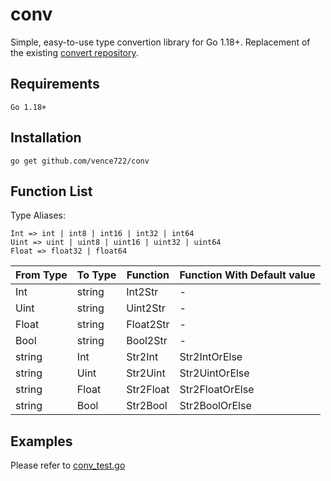 # conv
Simple, easy-to-use type convertion library for Go 1.18+. Replacement of the existing [convert repository](https://github.com/vence722/convert).

Requirements
-----
```
Go 1.18+
```

Installation
-----
```
go get github.com/vence722/conv
```

Function List
-----

Type Aliases:
```
Int => int | int8 | int16 | int32 | int64
Uint => uint | uint8 | uint16 | uint32 | uint64
Float => float32 | float64
```

| From Type | To Type | Function  | Function With Default value |
| --------- | ------- | --------- | --------------------------- |
| Int       | string  | Int2Str   | -                           |
| Uint      | string  | Uint2Str  | -                           |
| Float     | string  | Float2Str | -                           | 
| Bool      | string  | Bool2Str  | -                           |
| string    | Int     | Str2Int   | Str2IntOrElse               |
| string    | Uint    | Str2Uint  | Str2UintOrElse              |
| string    | Float   | Str2Float | Str2FloatOrElse             |
| string    | Bool    | Str2Bool  | Str2BoolOrElse              |

Examples
-----

Please refer to [conv_test.go](conv_test.go)